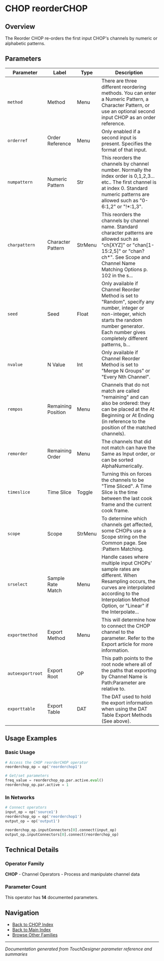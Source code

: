 # CHOP reorderCHOP

## Overview

The Reorder CHOP re-orders the first input CHOP's channels by numeric or alphabetic patterns.

## Parameters

| Parameter | Label | Type | Description |
|-----------|-------|------|-------------|
| `method` | Method | Menu | There are three different reordering methods. You can enter a Numeric Pattern, a Character Pattern, or use an optional second input CHOP as an order reference. |
| `orderref` | Order Reference | Menu | Only enabled if a second input is present. Specifies the format of that input. |
| `numpattern` | Numeric Pattern | Str | This reorders the channels by channel number. Normally the index order is 0,1,2,3... etc.. The first channel is at index 0. Standard numeric patterns are allowed such as "0-6:1,2" or "!*:1,3". |
| `charpattern` | Character Pattern | StrMenu | This reorders the channels by channel name. Standard character patterns are allowed such as "ch[XYZ]" or "chan[1-15:2,5]" or "chan? ch*". See Scope and Channel Name Matching Options p. 102 in the s... |
| `seed` | Seed | Float | Only available if Channel Reorder Method is set to "Random", specify any number, integer or non-integer, which starts the random number generator. Each number gives completely different patterns, b... |
| `nvalue` | N Value | Int | Only available if Channel Reorder Method is set to "Merge N Groups" or "Every Nth Channel". |
| `rempos` | Remaining Position | Menu | Channels that do not match are called "remaining" and can also be ordered: they can be placed at the At Beginning or At Ending (in reference to the position of the matched channels). |
| `remorder` | Remaining Order | Menu | The channels that did not match can have the Same as Input order, or can be sorted AlphaNumerically. |
| `timeslice` | Time Slice | Toggle | Turning this on forces the channels to be "Time Sliced".  A Time Slice is the time between the last cook frame and the current cook frame. |
| `scope` | Scope | StrMenu | To determine which channels get affected, some CHOPs use a Scope string on the Common page. See :Pattern Matching. |
| `srselect` | Sample Rate Match | Menu | Handle cases where multiple input CHOPs' sample rates are different. When Resampling occurs, the curves are interpolated according to the Interpolation Method Option, or "Linear" if the Interpolate... |
| `exportmethod` | Export Method | Menu | This will determine how to connect the CHOP channel to the parameter. Refer to the Export article for more information. |
| `autoexportroot` | Export Root | OP | This path points to the root node where all of the paths that exporting by Channel Name is Path:Parameter are relative to. |
| `exporttable` | Export Table | DAT | The DAT used to hold the export information when using the DAT Table Export Methods (See above). |

## Usage Examples

### Basic Usage

```python
# Access the CHOP reorderCHOP operator
reorderchop_op = op('reorderchop1')

# Get/set parameters
freq_value = reorderchop_op.par.active.eval()
reorderchop_op.par.active = 1
```

### In Networks

```python
# Connect operators
input_op = op('source1')
reorderchop_op = op('reorderchop1')
output_op = op('output1')

reorderchop_op.inputConnectors[0].connect(input_op)
output_op.inputConnectors[0].connect(reorderchop_op)
```

## Technical Details

### Operator Family

**CHOP** - Channel Operators - Process and manipulate channel data

### Parameter Count

This operator has **14** documented parameters.

## Navigation

- [Back to CHOP Index](../CHOP/CHOP_INDEX.md)
- [Back to Main Index](../OPERATORS_INDEX.md)
- [Browse Other Families](../OPERATORS_INDEX.md#quick-navigation)

---
*Documentation generated from TouchDesigner parameter reference and summaries*
